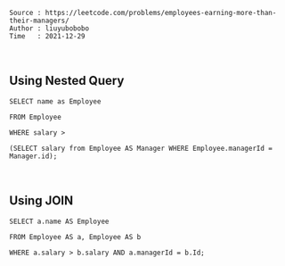 ```
Source : https://leetcode.com/problems/employees-earning-more-than-their-managers/
Author : liuyubobobo
Time   : 2021-12-29
```

<br/>

## Using Nested Query

```MySQL
SELECT name as Employee

FROM Employee

WHERE salary > 

(SELECT salary from Employee AS Manager WHERE Employee.managerId = Manager.id);
```
<br/>

## Using JOIN

```MySQL
SELECT a.name AS Employee

FROM Employee AS a, Employee AS b

WHERE a.salary > b.salary AND a.managerId = b.Id; 
```